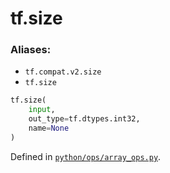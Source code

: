 <div itemscope itemtype="http://developers.google.com/ReferenceObject">
<meta itemprop="name" content="tf.size" />
<meta itemprop="path" content="Stable" />
</div>

# tf.size



### Aliases:

* `tf.compat.v2.size`
* `tf.size`

``` python
tf.size(
    input,
    out_type=tf.dtypes.int32,
    name=None
)
```



Defined in [`python/ops/array_ops.py`](/code/stable/tensorflow/python/ops/array_ops.py).

<!-- Placeholder for "Used in" -->

